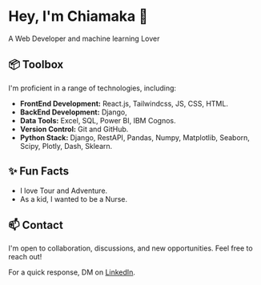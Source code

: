 #  Hey, I'm Chiamaka 👋

A Web Developer and machine learning Lover

## 📦 Toolbox

I'm proficient in a range of technologies, including:

- **FrontEnd Development:** React.js, Tailwindcss, JS, CSS, HTML.
- **BackEnd Development:** Django,
- **Data Tools:** Excel, SQL, Power BI, IBM Cognos.
- **Version Control:** Git and GitHub.
- **Python Stack:** Django, RestAPI, Pandas, Numpy, Matplotlib, Seaborn, Scipy, Plotly, Dash, Sklearn.


## ✨ Fun Facts

- I love Tour and Adventure.
- As a kid, I wanted to be a Nurse.

## 📫 Contact

I'm open to collaboration, discussions, and new opportunities. Feel free to reach out!

For a quick response, DM on [LinkedIn](https://www.linkedin.com/in/enwelum-chiamaka/).


